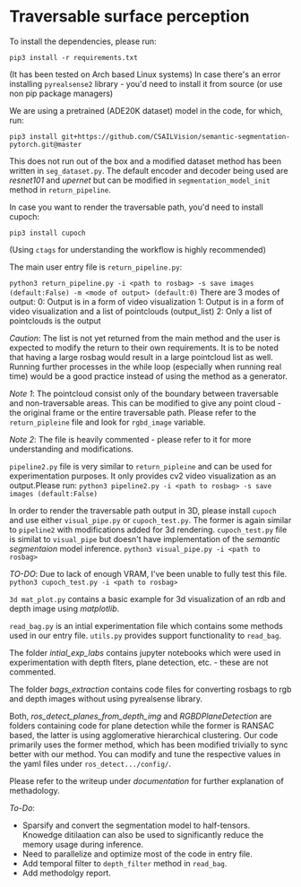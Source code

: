 # Traversable surface perception

To install the dependencies, please run:

`pip3 install -r requirements.txt`

(It has been tested on Arch based Linux systems)
In case there's an error installing `pyrealsense2` library - you'd need to install it from source (or use non pip package managers)

We are using a pretrained (ADE20K dataset) model in the code, for which, run:

`pip3 install git+https://github.com/CSAILVision/semantic-segmentation-pytorch.git@master`

This does not run out of the box and a modified dataset method has been written in `seg_dataset.py`. The default encoder and decoder being used are _resnet101_ and _upernet_ but can be modified in `segmentation_model_init` method in `return_pipeline`.

In case you want to render the traversable path, you'd need to install cupoch:

`pip3 install cupoch`

(Using `ctags` for understanding the workflow is highly recommended)

The main user entry file is `return_pipeline.py`:

`python3 return_pipeline.py -i <path to rosbag> -s save images (default:False) -m <mode of output> (default:0)`
There are 3 modes of output:
0: Output is in a form of video visualization
1: Output is in a form of video visualization and a list of pointclouds (output_list)
2: Only a list of pointclouds is the output

_Caution_: The list is not yet returned from the main method and the user is expected to modify the return to their own requirements. It is to be noted that having a large rosbag would result in a large pointcloud list as well. Running further processes in the while loop (especially when running real time) would be a good practice instead of using the method as a generator.

_Note 1_: The pointcloud consist only of the boundary between traversable and non-traversable areas. This can be modified to give any point cloud - the original frame or the entire traversable path. Please refer to the `return_pipleine` file and look for `rgbd_image` variable.

_Note 2_: The file is heavily commented - please refer to it for more understanding and modifications.

`pipeline2.py` file is very similar to `return_pipleine` and can be used for experimentation purposes. It only provides cv2 video visualization as an output.Please run:
`python3 pipeline2.py -i <path to rosbag> -s save images (default:False)`

In order to render the traversable path output in 3D, please install `cupoch` and use either `visual_pipe.py` or `cupoch_test.py`. The former is again similar to `pipeline2` with modifications added for 3d rendering. `cupoch_test.py` file is similat to `visual_pipe` but doesn't have implementation of the _semantic segmentaion_ model inference.
`python3 visual_pipe.py -i <path to rosbag>`

_TO-DO_: Due to lack of enough VRAM, I've been unable to fully test this file.
`
python3 cupoch_test.py -i <path to rosbag>`

`3d mat_plot.py` contains a basic example for 3d visualization of an rdb and depth image using _matplotlib_.

`read_bag.py` is an intial experimentation file which contains some methods used in our entry file. `utils.py` provides support functionality to `read_bag`.

The folder _intial_exp_labs_ contains jupyter notebooks which were used in experimentation with depth flters, plane detection, etc. - these are not commented.

The folder _bags_extraction_ contains code files for converting rosbags to rgb and depth images without using pyrealsense library. 

Both, _ros_detect_planes_from_depth_img_ and _RGBDPlaneDetection_ are folders containing code for plane detection while the former is RANSAC based, the latter is using agglomerative hierarchical clustering. Our code primarily uses the former method, which has been modified trivially to sync better with our method. You can modify and tune the respective values in the yaml files under `ros_detect.../config/`.

Please refer to the writeup under _documentation_ for further explanation of methadology.


_To-Do_: 
* Sparsify and convert the segmentation model to half-tensors. Knowedge ditilaation can also be used to significantly reduce the memory usage during inference.
* Need to parallelize and optimize most of the code in entry file.
* Add temporal filter to `depth_filter` method in `read_bag`.
* Add methodolgy report.

